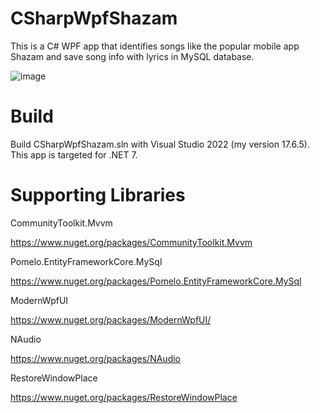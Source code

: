 # CSharpWpfShazam
This is a C# WPF app that identifies songs like the popular mobile app Shazam and save song info with lyrics in MySQL database.

![image](https://github.com/psun247/CSharpWpfShazam/assets/31531761/01a69a1f-450c-4da9-b278-356254369839)

# Build
Build CSharpWpfShazam.sln with Visual Studio 2022 (my version 17.6.5).  This app is targeted for .NET 7.

# Supporting Libraries
CommunityToolkit.Mvvm
 
https://www.nuget.org/packages/CommunityToolkit.Mvvm

Pomelo.EntityFrameworkCore.MySql

https://www.nuget.org/packages/Pomelo.EntityFrameworkCore.MySql
 
ModernWpfUI
 
https://www.nuget.org/packages/ModernWpfUI/

NAudio

https://www.nuget.org/packages/NAudio
 
RestoreWindowPlace

https://www.nuget.org/packages/RestoreWindowPlace
